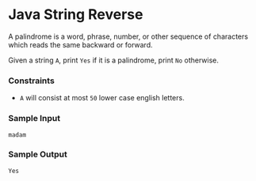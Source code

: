 # Java String Reverse

A palindrome is a word, phrase, number, or other sequence of characters which reads the same backward or forward.

Given a string `A`, print `Yes` if it is a palindrome, print `No` otherwise.

### Constraints

- `A` will consist at most `50` lower case english letters.

### Sample Input
~~~~
madam
~~~~

### Sample Output
~~~~
Yes
~~~~